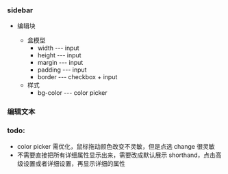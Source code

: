 ### sidebar

-   编辑块

    -   盒模型
        -   width --- input
        -   height --- input
        -   margin --- input
        -   padding --- input
        -   border --- checkbox + input
    -   样式
        -   bg-color --- color picker

### 编辑文本

### todo:

-   color picker 需优化，鼠标拖动颜色改变不灵敏，但是点选 change 很灵敏
-   不需要直接把所有详细属性显示出来，需要改成默认展示 shorthand，点击高级设置或者详细设置，再显示详细的属性
